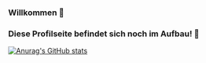 ### Willkommen 👋
### Diese Profilseite befindet sich noch im Aufbau! 🚧

<!--
**martinbndr/martinbndr** is a ✨ _special_ ✨ repository because its `README.md` (this file) appears on your GitHub profile.

Here are some ideas to get you started:

- 🔭 I’m currently working on ...
- 🌱 I’m currently learning ...
- 👯 I’m looking to collaborate on ...
- 🤔 I’m looking for help with ...
- 💬 Ask me about ...
- 📫 How to reach me: Discord (Martin B. ツ#2128)
- 😄 Pronouns: ...
- ⚡ Fun fact: ...
-->
[![Anurag's GitHub stats](https://github-readme-stats.vercel.app/api?username=martinbndr)](https://github.com/anuraghazra/github-readme-stats)

